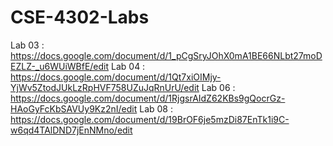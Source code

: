 # CSE-4302-Labs

Lab 03 : https://docs.google.com/document/d/1_pCgSryJOhX0mA1BE66NLbt27moDEZLZ-_u6WUiWBfE/edit
Lab 04 : https://docs.google.com/document/d/1Qt7xiOIMjy-YjWv5ZtodJUkLzRpHVF758UZuJqRnUrU/edit
Lab 06 : https://docs.google.com/document/d/1RjgsrAIdZ62KBs9gQocrGz-HAoGyFcKbSAVUy9Kz2nI/edit
Lab 08 : https://docs.google.com/document/d/19BrOF6je5mzDi87EnTk1i9C-w6qd4TAlDND7jEnNMno/edit
